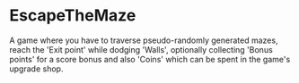 # EscapeTheMaze
A game where you have to traverse pseudo-randomly generated mazes, reach the 'Exit point' while dodging 'Walls', optionally collecting 'Bonus points' for a score bonus and also 'Coins' which can be spent in the game's upgrade shop.
